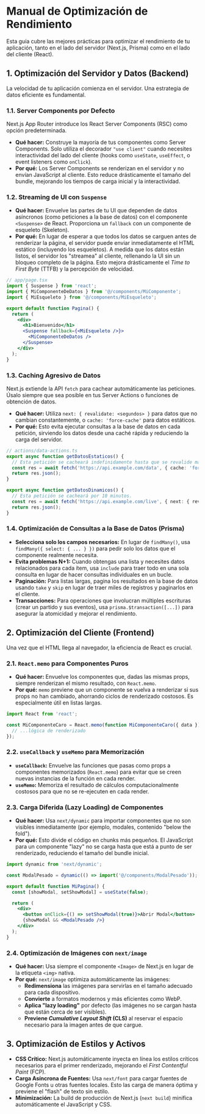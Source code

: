 # Manual de Optimización de Rendimiento

Esta guía cubre las mejores prácticas para optimizar el rendimiento de tu aplicación, tanto en el lado del servidor (Next.js, Prisma) como en el lado del cliente (React).

## 1. Optimización del Servidor y Datos (Backend)

La velocidad de tu aplicación comienza en el servidor. Una estrategia de datos eficiente es fundamental.

### 1.1. Server Components por Defecto

Next.js App Router introduce los React Server Components (RSC) como opción predeterminada.

- **Qué hacer:** Construye la mayoría de tus componentes como Server Components. Solo utiliza el decorador `"use client"` cuando necesites interactividad del lado del cliente (hooks como `useState`, `useEffect`, o event listeners como `onClick`).
- **Por qué:** Los Server Components se renderizan en el servidor y no envían JavaScript al cliente. Esto reduce drásticamente el tamaño del bundle, mejorando los tiempos de carga inicial y la interactividad.

### 1.2. Streaming de UI con `Suspense`

- **Qué hacer:** Envuelve las partes de tu UI que dependen de datos asíncronos (como peticiones a la base de datos) con el componente `<Suspense>` de React. Proporciona un `fallback` con un componente de esqueleto (Skeleton).
- **Por qué:** En lugar de esperar a que todos los datos se carguen antes de renderizar la página, el servidor puede enviar inmediatamente el HTML estático (incluyendo los esqueletos). A medida que los datos están listos, el servidor los "streamea" al cliente, rellenando la UI sin un bloqueo completo de la página. Esto mejora drásticamente el *Time to First Byte* (TTFB) y la percepción de velocidad.

```jsx
// app/page.tsx
import { Suspense } from 'react';
import { MiComponenteDeDatos } from '@/components/MiComponente';
import { MiEsqueleto } from '@/components/MiEsqueleto';

export default function Pagina() {
  return (
    <div>
      <h1>Bienvenido</h1>
      <Suspense fallback={<MiEsqueleto />}>
        <MiComponenteDeDatos />
      </Suspense>
    </div>
  );
}
```

### 1.3. Caching Agresivo de Datos

Next.js extiende la API `fetch` para cachear automáticamente las peticiones. Úsalo siempre que sea posible en tus Server Actions o funciones de obtención de datos.

- **Qué hacer:** Utiliza `next: { revalidate: <segundos> }` para datos que no cambian constantemente, o `cache: 'force-cache'` para datos estáticos.
- **Por qué:** Esto evita ejecutar consultas a la base de datos en cada petición, sirviendo los datos desde una caché rápida y reduciendo la carga del servidor.

```typescript
// actions/data-actions.ts
export async function getDatosEstaticos() {
  // Esta petición se cacheará indefinidamente hasta que se revalide manualmente.
  const res = await fetch('https://api.example.com/data', { cache: 'force-cache' });
  return res.json();
}

export async function getDatosDinamicos() {
  // Esta petición se cacheará por 10 minutos.
  const res = await fetch('https://api.example.com/live', { next: { revalidate: 600 } });
  return res.json();
}
```

### 1.4. Optimización de Consultas a la Base de Datos (Prisma)

- **Selecciona solo los campos necesarios:** En lugar de `findMany()`, usa `findMany({ select: { ... } })` para pedir solo los datos que el componente realmente necesita.
- **Evita problemas N+1:** Cuando obtengas una lista y necesites datos relacionados para cada ítem, usa `include` para traer todo en una sola consulta en lugar de hacer consultas individuales en un bucle.
- **Paginación:** Para listas largas, pagina los resultados en la base de datos usando `take` y `skip` en lugar de traer miles de registros y paginarlos en el cliente.
- **Transacciones:** Para operaciones que involucran múltiples escrituras (crear un partido y sus eventos), usa `prisma.$transaction([...])` para asegurar la atomicidad y mejorar el rendimiento.

## 2. Optimización del Cliente (Frontend)

Una vez que el HTML llega al navegador, la eficiencia de React es crucial.

### 2.1. `React.memo` para Componentes Puros

- **Qué hacer:** Envuelve los componentes que, dadas las mismas props, siempre renderizan el mismo resultado, con `React.memo`.
- **Por qué:** `memo` previene que un componente se vuelva a renderizar si sus props no han cambiado, ahorrando ciclos de renderizado costosos. Es especialmente útil en listas largas.

```jsx
import React from 'react';

const MiComponenteCaro = React.memo(function MiComponenteCaro({ data }) {
  // ...lógica de renderizado
});
```

### 2.2. `useCallback` y `useMemo` para Memorización

- **`useCallback`:** Envuelve las funciones que pasas como props a componentes memorizados (`React.memo`) para evitar que se creen nuevas instancias de la función en cada render.
- **`useMemo`:** Memoriza el resultado de cálculos computacionalmente costosos para que no se re-ejecuten en cada render.

### 2.3. Carga Diferida (Lazy Loading) de Componentes

- **Qué hacer:** Usa `next/dynamic` para importar componentes que no son visibles inmediatamente (por ejemplo, modales, contenido "below the fold").
- **Por qué:** Esto divide el código en chunks más pequeños. El JavaScript para un componente "lazy" no se carga hasta que está a punto de ser renderizado, reduciendo el tamaño del bundle inicial.

```jsx
import dynamic from 'next/dynamic';

const ModalPesado = dynamic(() => import('@/components/ModalPesado'));

export default function MiPagina() {
  const [showModal, setShowModal] = useState(false);

  return (
    <div>
      <button onClick={() => setShowModal(true)}>Abrir Modal</button>
      {showModal && <ModalPesado />}
    </div>
  );
}
```

### 2.4. Optimización de Imágenes con `next/image`

- **Qué hacer:** Usa siempre el componente `<Image>` de Next.js en lugar de la etiqueta `<img>` nativa.
- **Por qué:** `next/image` optimiza automáticamente las imágenes:
  - **Redimensiona** las imágenes para servirlas en el tamaño adecuado para cada dispositivo.
  - **Convierte** a formatos modernos y más eficientes como WebP.
  - **Aplica "lazy loading"** por defecto (las imágenes no se cargan hasta que están cerca de ser visibles).
  - **Previene *Cumulative Layout Shift* (CLS)** al reservar el espacio necesario para la imagen antes de que cargue.

## 3. Optimización de Estilos y Activos

- **CSS Crítico:** Next.js automáticamente inyecta en línea los estilos críticos necesarios para el primer renderizado, mejorando el *First Contentful Paint* (FCP).
- **Carga Asíncrona de Fuentes:** Usa `next/font` para cargar fuentes de Google Fonts u otras fuentes locales. Esto las carga de manera óptima y previene el "flash" de texto sin estilo.
- **Minimización:** La build de producción de Next.js (`next build`) minifica automáticamente el JavaScript y CSS.